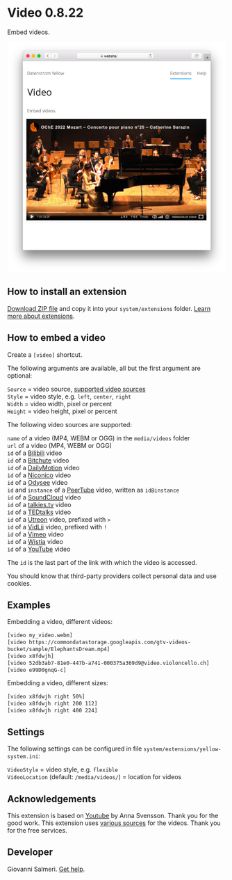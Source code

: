 # Video 0.8.22

Embed videos.

<p align="center"><img src="video-screenshot.png?raw=true" alt="Screenshot"></p>

## How to install an extension

[Download ZIP file](https://github.com/GiovanniSalmeri/yellow-video/archive/main.zip) and copy it into your `system/extensions` folder. [Learn more about extensions](https://github.com/annaesvensson/yellow-update).

## How to embed a video

Create a `[video]` shortcut. 

The following arguments are available, all but the first argument are optional:
 
`Source` = video source, [supported video sources](#sources)  
`Style` = video style, e.g. `left`, `center`, `right`  
`Width` = video width, pixel or percent  
`Height` = video height, pixel or percent  

<a id="sources"></a>The following video sources are supported:

`name` of a video (MP4, WEBM or OGG) in the `media/videos` folder  
`url` of a video (MP4, WEBM or OGG)  
`id` of a [Bilibili](https://www.bilibili.com) video  
`id` of a [Bitchute](https://www.bitchute.com) video  
`id` of a [DailyMotion](https://www.dailymotion.com) video  
`id` of a [Niconico](https://www.nicovideo.jp) video  
`id` of a [Odysee](https://odysee.com) video  
`id` and `instance` of a [PeerTube](https://joinpeertube.org/) video, written as `id@instance`  
`id` of a [SoundCloud](https://soundcloud.com/) video  
`id` of a [talkies.tv](https://talkies.tv/) video  
`id` of a [TEDtalks](https://www.ted.com/talks/) video  
`id` of a [Utreon](https://utreon.com) video, prefixed with `>`  
`id` of a [VidLii](https://www.vidlii.com) video, prefixed with `!`  
`id` of a [Vimeo](https://vimeo.com/) video  
`id` of a [Wistia](https://wistia.net/) video  
`id` of a [YouTube](https://www.youtube.com) video  

The `id` is the last part of the link with which the video is accessed.

You should know that third-party providers collect personal data and use cookies.

## Examples

Embedding a video, different videos:

    [video my_video.webm]
    [video https://commondatastorage.googleapis.com/gtv-videos-bucket/sample/ElephantsDream.mp4]
    [video x8fdwjh]
    [video 52db3ab7-81e0-447b-a741-000375a369d9@video.violoncello.ch]
    [video e99D0gnqG-c]

Embedding a video, different sizes:

    [video x8fdwjh right 50%]
    [video x8fdwjh right 200 112]
    [video x8fdwjh right 400 224]

## Settings

The following settings can be configured in file `system/extensions/yellow-system.ini`:

`VideoStyle` = video style, e.g. `flexible`  
`VideoLocation` (default: `/media/videos/`) = location for videos  

## Acknowledgements

This extension is based on [Youtube](https://github.com/annaesvensson/yellow-youtube) by Anna Svensson. Thank you for the good work. This extension uses [various sources](#sources) for the videos. Thank you for the free services.

## Developer

Giovanni Salmeri. [Get help](https://datenstrom.se/yellow/help/).
